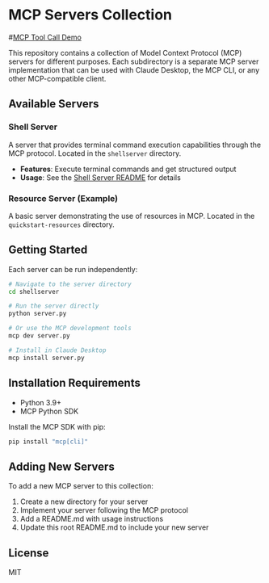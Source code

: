 # MCP Servers Collection

#[MCP Tool Call Demo](/static/mcp-tool-call.gif)

This repository contains a collection of Model Context Protocol (MCP) servers for different purposes. Each subdirectory is a separate MCP server implementation that can be used with Claude Desktop, the MCP CLI, or any other MCP-compatible client.

## Available Servers

### Shell Server

A server that provides terminal command execution capabilities through the MCP protocol. Located in the `shellserver` directory.

- **Features**: Execute terminal commands and get structured output
- **Usage**: See the [Shell Server README](./shellserver/README.md) for details

### Resource Server (Example)

A basic server demonstrating the use of resources in MCP. Located in the `quickstart-resources` directory.

## Getting Started

Each server can be run independently:

```bash
# Navigate to the server directory
cd shellserver

# Run the server directly
python server.py

# Or use the MCP development tools
mcp dev server.py

# Install in Claude Desktop
mcp install server.py
```

## Installation Requirements

- Python 3.9+
- MCP Python SDK

Install the MCP SDK with pip:

```bash
pip install "mcp[cli]"
```

## Adding New Servers

To add a new MCP server to this collection:

1. Create a new directory for your server
2. Implement your server following the MCP protocol
3. Add a README.md with usage instructions
4. Update this root README.md to include your new server

## License

MIT
